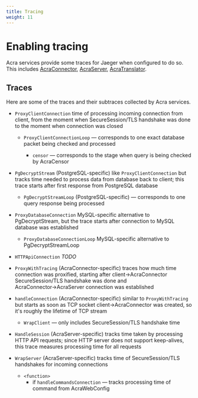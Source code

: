 ```yaml
---
title: Tracing
weight: 11
---
```


# Enabling tracing

Acra services provide some traces for Jaeger when configured to do so. This includes
[AcraConnector](/acra/configuring-maintaining/general-configuration/acra-connector/#tracing-jaeger),
[AcraServer](/acra/configuring-maintaining/general-configuration/acra-server/#tracing-jaeger),
[AcraTranslator](/acra/configuring-maintaining/general-configuration/acra-translator/#tracing-jaeger).

## Traces

Here are some of the traces and their subtraces collected by Acra services.

<!-- decryptor/postgresql/pg_decryptor.go and decryptor/mysql/response_proxy.go -->
* `ProxyClientConnection`
  time of processing incoming connection from client, from the moment when SecureSession/TLS
  handshake was done to the moment when connection was closed

  * `ProxyClientConnectionLoop` — corresponds to one exact database packet being checked and processed

    * `censor` — corresponds to the stage when query is being checked by AcraCensor

<!-- decryptor/postgresql/pg_decryptor.go -->
* `PgDecryptStream` (PostgreSQL-specific)
  like `ProxyClientConnection` but tracks time needed to process data from database back to client;
  this trace starts after first response from PostgreSQL database

  * `PgDecryptStreamLoop` (PostgreSQL-specific) — corresponds to one query response being processed

<!-- decryptor/mysql/response_proxy.go -->
* `ProxyDatabaseConnection`
  MySQL-specific alternative to PgDecryptStream,
  but the trace starts after connection to MySQL database was established

  * `ProxyDatabaseConnectionLoop` MySQL-specific alternative to PgDecryptStreamLoop

<!-- network/trace.go -->
* `HTTPApiConnection` _TODO_

<!-- network/proxy.go -->
* `ProxyWithTracing` (AcraConnector-specific)
  traces how much time connection was proxified, starting after client→AcraConnector SecureSession/TLS
  handshake was done and AcraConnector→AcraServer connection was established

<!-- cmd/acra-connector/acra-connector.go -->
* `handleConnection` (AcraConnector-specific)
  similar to `ProxyWithTracing` but starts as soon as TCP socket client→AcraConnector was created,
  so it's roughly the lifetime of TCP stream

  * `WrapClient` — only includes SecureSession/TLS handshake time

<!-- cmd/acra-server/common/client_commands_session.go -->
* `HandleSession` (AcraServer-specific)
  tracks time taken by processing HTTP API requests; since HTTP server does not support keep-alives,
  this trace measures processing time for all requests

<!-- cmd/acra-server/common/listener.go -->
* `WrapServer` (AcraServer-specific)
  tracks time of SecureSession/TLS handshakes for incoming connections

  * `<function>`
    * if `handleCommandsConnection` — tracks processing time of command from AcraWebConfig
